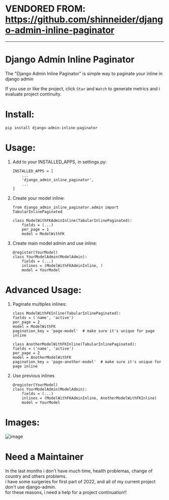 # VENDORED FROM: https://github.com/shinneider/django-admin-inline-paginator

---


Django Admin Inline Paginator
=============================

The "Django Admin Inline Paginator" is simple way to paginate your inline in django admin

If you use or like the project, click `Star` and `Watch` to generate metrics and i evaluate project continuity.

# Install:

```
pip install django-admin-inline-paginator
```

# Usage:

1. Add to your INSTALLED_APPS, in settings.py:

   ```
   INSTALLED_APPS = [
       ...
       'django_admin_inline_paginator',
       ...
   ]
   ```
2. Create your model inline:

   ```
   from django_admin_inline_paginator.admin import TabularInlinePaginated

   class ModelWithFKAdminInline(TabularInlinePaginated):
       fields = (...)
       per_page = 1
       model = ModelWithFK
   ```
3. Create main model admin and use inline:

    ```
    @register(YourModel)
    class YourModelAdmin(ModelAdmin):
        fields = (...)
        inlines = (ModelWithFKAdminInline, )
        model = YourModel
    ```

# Advanced Usage:

1. Paginate multiples inlines:
    
    ```
    class ModelWithFKInline(TabularInlinePaginated):
    fields = ('name', 'active')
    per_page = 2
    model = ModelWithFK
    pagination_key = 'page-model'  # make sure it's unique for page inline

    class AnotherModelWithFKInline(TabularInlinePaginated):
    fields = ('name', 'active')
    per_page = 2
    model = AnotherModelWithFK
    pagination_key = 'page-another-model'  # make sure it's unique for page inline
    ```

2. Use previous inlines
    
    ```
    @register(YourModel)
    class YourModelAdmin(ModelAdmin):
        fields = (...)
        inlines = (ModelWithFKAdminInline, AnotherModelWithFKInline)
        model = YourModel
    ```

# Images:

![image](https://user-images.githubusercontent.com/30196992/98023167-706ca880-1dfe-11eb-89fe-c056741f0d5b.png)

# Need a Maintainer
 In the last months i don't have much time, health problemas, change of country and others problems.  
 i have some surgeries for first part of 2022, and all of my current project don't use django-admin.  
 for these reasons, i need a help for a project continuation!!
